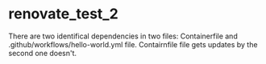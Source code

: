 # renovate_test_2

There are two identifical dependencies in two files: Containerfile and .github/workflows/hello-world.yml file.
Contairnfile file gets updates by the second one doesn't.
